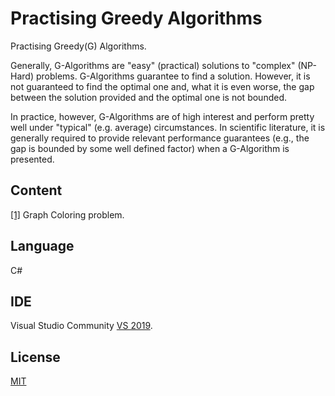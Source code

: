 # Practising Greedy Algorithms

Practising  Greedy(G) Algorithms. 

Generally, G-Algorithms are "easy" (practical) solutions to "complex" (NP-Hard) problems.
G-Algorithms guarantee to find a solution. However, it is not guaranteed to find the optimal one
and, what it is even worse, the gap between the solution provided and the optimal one is not bounded.

In practice, however, G-Algorithms are of high interest and perform pretty well under "typical" (e.g. average) circumstances.
In scientific literature, it is generally required to provide relevant performance guarantees (e.g., the gap is bounded by some well defined factor)
when a G-Algorithm is presented.

## Content

[[1]](/GraphColoring) Graph Coloring problem.

## Language
C#

## IDE

Visual Studio Community [VS 2019](https://visualstudio.microsoft.com/es/vs/).

## License
[MIT](https://choosealicense.com/licenses/mit/)
